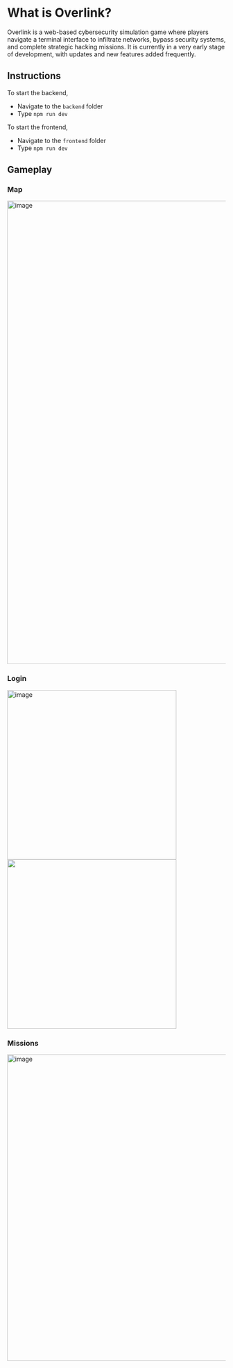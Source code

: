 # What is Overlink?
Overlink is a web-based cybersecurity simulation game where players navigate a terminal interface to infiltrate networks, bypass security systems, and complete strategic hacking missions. It is currently in a very early stage of development, with updates and new features added frequently.

## Instructions
To start the backend,
  * Navigate to the `backend` folder
  * Type `npm run dev`

To start the frontend,
  * Navigate to the `frontend` folder
  * Type `npm run dev`

## Gameplay
### Map
<img width="1067" alt="image" src="https://github.com/user-attachments/assets/7dbb71b2-2793-4a19-8d2a-2a79f4c90163" />

### Login
<img width="390" alt="image" src="https://github.com/user-attachments/assets/3fbf6e6b-b0c4-4870-ac27-66db83a304fd" />
<img width="390" src="https://github.com/user-attachments/assets/bf514776-e7a2-4ead-83a1-7b54249b88cd" />

### Missions
<img width="706" alt="image" src="https://github.com/user-attachments/assets/e83d6b45-8e37-425d-8978-b23801d19df6" />
